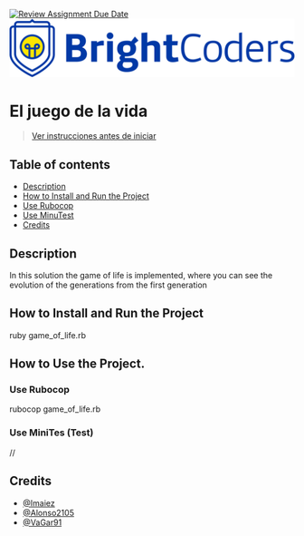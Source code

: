 [![Review Assignment Due Date](https://classroom.github.com/assets/deadline-readme-button-24ddc0f5d75046c5622901739e7c5dd533143b0c8e959d652212380cedb1ea36.svg)](https://classroom.github.com/a/aIfnn2ga)
![BrightCoders Logo](img/logo.png)

# El juego de la vida

> [Ver instrucciones antes de iniciar](./instructions.md)

## Table of contents
  - [Description](#Description)
  - [How to Install and Run the Project](#How-to-Use-the-Project)
  - [Use Rubocop](#Use-Rubocop)
  - [Use MinuTest](#Use-MiniTes-(Test))
  - [Credits](#Credits)
  
## Description
In this solution the game of life is implemented, where you can see the evolution of the generations from the first generation

## How to Install and Run the Project
ruby game_of_life.rb

## How to Use the Project.

### Use Rubocop
rubocop game_of_life.rb

### Use MiniTes (Test)
//

## Credits
- [@Imaiez](https://github.com/Imaiez)
- [@Alonso2105](https://github.com/Alonso2105)
- [@VaGar91](https://github.com/VaGar91)

